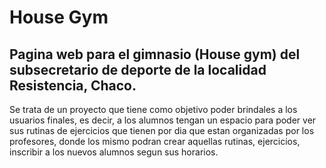 # House Gym
## Pagina web para el gimnasio (House gym) del subsecretario de deporte de la localidad Resistencia, Chaco.

Se trata de un proyecto que tiene como objetivo poder brindales a los usuarios finales, es decir, a los alumnos tengan un espacio para poder ver sus rutinas de ejercicios que tienen por dia que estan organizadas por los profesores, donde los mismo podran crear aquellas rutinas, ejercicios, inscribir a los nuevos alumnos segun sus horarios.
